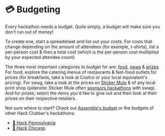 # 💳 Budgeting

Every hackathon needs a budget. Quite simply, a budget will make sure you don't run out of money!

To create one, start a spreadsheet and list out your costs. For costs that change depending on the amount of attendees (for example, t-shirts), list a per-person cost & then a total cost (which is the per-person cost multiplied by your expected attendee count). 

The three most important categories to budget for are: [food](/the-event/food.md), [swag](/the-event/swag.md) & [prizes](/the-event/prizes.md). For food, explore the catering menus of restaurants & fast-food outlets for prices (for breakfasts, take a look at Costco or your local equivalent's pricing). For swag, take a look at the prices on [Sticker Mule](https://www.stickermule.com) & of any local print shop (sidenote: Sticker Mule often [sponsors hackathons](https://www.stickermule.com/support/will-you-sponsor-my-organization) with swag). And for prizes, select the items you'd like to give out and then look at their prices on their respective retailers.

Not sure where to start? Check out [Assemble's budget](https://docs.google.com/spreadsheets/d/1zr2hHsi_i6P47KuUvGP_iPHTNwT3MXwTWJvLFCk2Dck/edit?usp=sharing) or the budgets of other Hack Clubber's hackathons:

- [🌲 Hack Pennsylvania](https://hackpenn.com/finances)
- [💨 Hack Chicago](https://executebig.notion.site/Main-Budget-Sheet-923a42d380e04266981f082d9f1566d0)

